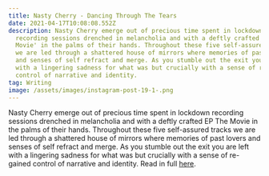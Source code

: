 ```yaml
---
title: Nasty Cherry - Dancing Through The Tears
date: 2021-04-17T10:08:08.552Z
description: Nasty Cherry emerge out of precious time spent in lockdown
  recording sessions drenched in melancholia and with a deftly crafted EP 'The
  Movie' in the palms of their hands. Throughout these five self-assured tracks
  we are led through a shattered house of mirrors where memories of past lovers
  and senses of self refract and merge. As you stumble out the exit you are left
  with a lingering sadness for what was but crucially with a sense of re-gained
  control of narrative and identity.
tag: Writing
image: /assets/images/instagram-post-19-1-.png
---
```

Nasty Cherry emerge out of precious time spent in lockdown recording sessions drenched in melancholia and with a deftly crafted EP The Movie in the palms of their hands. Throughout these five self-assured tracks we are led through a shattered house of mirrors where memories of past lovers and senses of self refract and merge. As you stumble out the exit you are left with a lingering sadness for what was but crucially with a sense of re-gained control of narrative and identity. Read in full [here](https://metalmagazine.eu/post/nasty-cherry).